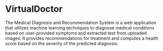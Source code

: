 # VirtualDoctor
The Medical Diagnosis and Recommendation System is a web application that utilizes machine learning techniques to diagnose medical conditions based on user-provided symptoms and extracted text from uploaded images. It provides recommendations for treatment and computes a health score based on the severity of the predicted diagnosis.

